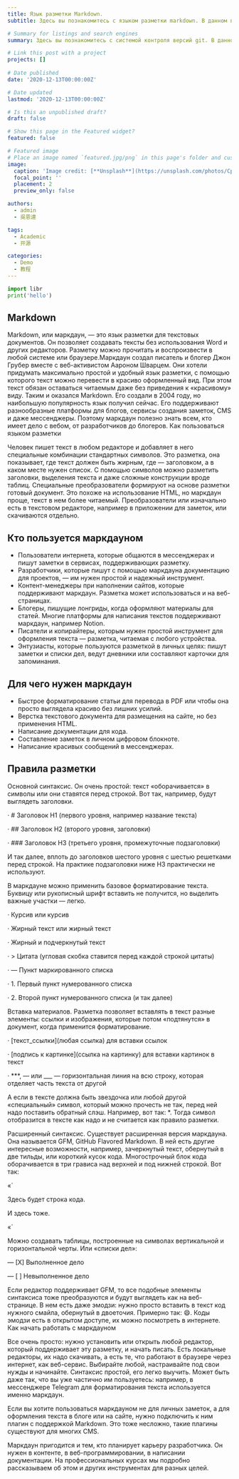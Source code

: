 ```yaml
---
title: Язык разметки Markdown.
subtitle: Здесь вы познакомитесь с языком разметки markdown. В данном посте представлена вся информация для работы с языком разметки markdown.

# Summary for listings and search engines
summary: Здесь вы познакомитесь с системой контроля версий git. В данном посте представлена вся информация для работы с git.

# Link this post with a project
projects: []
 
# Date published
date: '2020-12-13T00:00:00Z'

# Date updated
lastmod: '2020-12-13T00:00:00Z'

# Is this an unpublished draft?
draft: false

# Show this page in the Featured widget?
featured: false

# Featured image
# Place an image named `featured.jpg/png` in this page's folder and customize its options here.
image:
  caption: 'Image credit: [**Unsplash**](https://unsplash.com/photos/CpkOjOcXdUY)'
  focal_point: ''
  placement: 2
  preview_only: false

authors:
  - admin
  - 吳恩達

tags:
  - Academic
  - 开源

categories:
  - Demo
  - 教程
---
```


```python
import libr
print('hello')
```

## Markdown

Markdown, или маркдаун, — это язык разметки для текстовых документов. Он позволяет создавать тексты без использования Word и других редакторов. Разметку можно прочитать и воспроизвести в любой системе или браузере.Маркдаун создал писатель и блогер Джон Грубер вместе с веб-активистом Аароном Шварцем. Они хотели придумать максимально простой и удобный язык разметки, с помощью которого текст можно перевести в красиво оформленный вид. При этом текст обязан оставаться читаемым даже без приведения к «красивому» виду. Таким и оказался Markdown. Его создали в 2004 году, но наибольшую популярность язык получил сейчас. Его поддерживают разнообразные платформы для блогов, сервисы создания заметок, CMS и даже мессенджеры. Поэтому маркдаун полезно знать всем, кто имеет дело с вебом, от разработчиков до блогеров.
Как пользоваться языком разметки

Человек пишет текст в любом редакторе и добавляет в него специальные комбинации стандартных символов. Это разметка, она показывает, где текст должен быть жирным, где — заголовком, а в каком месте нужен список. С помощью символов можно разметить заголовки, выделения текста и даже сложные конструкции вроде таблиц. Специальные преобразователи формируют на основе разметки готовый документ. Это похоже на использование HTML, но маркдаун проще, текст в нем более читаемый. Преобразователи или изначально есть в текстовом редакторе, например в приложении для заметок, или скачиваются отдельно.

## Кто пользуется маркдауном

- Пользователи интернета, которые общаются в мессенджерах и пишут заметки в сервисах, поддерживающих разметку.
- Разработчики, которые пишут с помощью маркдауна документацию для проектов, — им нужен простой и надежный инструмент.
- Контент-менеджеры при наполнении сайтов, которые поддерживают маркдаун. Разметка может использоваться и на веб-страницах.
- Блогеры, пишущие лонгриды, когда оформляют материалы для статей. Многие платформы для написания текстов поддерживают маркдаун, например Notion.
- Писатели и копирайтеры, которым нужен простой инструмент для оформления текста — разметка, читаемая с любого устройства.
- Энтузиасты, которые пользуются разметкой в личных целях: пишут заметки и списки дел, ведут дневники или составляют карточки для запоминания.

## Для чего нужен маркдаун

- Быстрое форматирование статьи для перевода в PDF или чтобы она просто выглядела красиво без лишних усилий.
- Верстка текстового документа для размещения на сайте, но без применения HTML.
- Написание документации для кода.
- Составление заметок в личном цифровом блокноте.
- Написание красивых сообщений в мессенджерах.

## Правила разметки

Основной синтаксис. Он очень простой: текст «оборачивается» в символы или они ставятся перед строкой. Вот так, например, будут выглядеть заголовки.

· # Заголовок H1 (первого уровня, например название текста)

· ## Заголовок H2 (второго уровня, заголовки)

· ### Заголовок H3 (третьего уровня, промежуточные подзаголовки)

И так далее, вплоть до заголовков шестого уровня с шестью решетками перед строкой. На практике подзаголовки ниже H3 практически не используют.

В маркдауне можно применить базовое форматирование текста. Буквицу или рукописный шрифт вставить не получится, но выделить важные участки — легко.

· Курсив или курсив

· Жирный текст или жирный текст

· Жирный и подчеркнутый текст

· > Цитата (угловая скобка ставится перед каждой строкой цитаты)

· — Пункт маркированного списка

· 1. Первый пункт нумерованного списка

· 2. Второй пункт нумерованного списка (и так далее)

Вставка материалов. Разметка позволяет вставлять в текст разные элементы: ссылки и изображения, которые потом «подтянутся» в документ, когда применится форматирование.

· [текст_ссылки](любая ссылка) для вставки ссылок

· [подпись к картинке](ссылка на картинку) для вставки картинок в текст

· ***, — или ___ — горизонтальная линия на всю строку, которая отделяет часть текста от другой

А если в тексте должна быть звездочка или любой другой «специальный» символ, который можно прочесть не так, перед ней надо поставить обратный слэш. Например, вот так: *. Тогда символ отобразится в тексте как надо и не считается как правило разметки.

Расширенный синтаксис. Существует расширенная версия маркдауна. Она называется GFM, GitHub Flavored Markdown. В ней есть другие интересные возможности, например, зачеркнутый текст, обернутый в две тильды, или короткий кусок кода. Многострочный блок кода оборачивается в три грависа над верхней и под нижней строкой. Вот так:

«`

Здесь будет строка кода.

И здесь тоже.

«`

Можно создавать таблицы, построенные на символах вертикальной и горизонтальной черты. Или «списки дел»:

— [X] Выполненное дело

— [ ] Невыполненное дело

Если редактор поддерживает GFM, то все подобные элементы синтаксиса тоже преобразуются и будут выглядеть как на веб-странице. В нем есть даже эмодзи: нужно просто вставить в текст код нужного смайла, обернутый в двоеточия. Примерно так: 😄. Коды эмодзи есть в открытом доступе, их можно посмотреть в интернете.
Как начать работать с маркдауном

Все очень просто: нужно установить или открыть любой редактор, который поддерживает эту разметку, и начать писать. Есть локальные редакторы, их надо скачивать, а есть те, что работают в браузере через интернет, как веб-сервис. Выбирайте любой, настраивайте под свои нужды и начинайте. Синтаксис простой, его легко выучить. Может быть даже так, что вы уже частично им пользуетесь: например, в мессенджере Telegram для форматирования текста используется именно маркдаун.

Если вы хотите пользоваться маркдауном не для личных заметок, а для оформления текста в блоге или на сайте, нужно подключить к ним плагин с поддержкой Markdown. Это тоже несложно, такие плагины существуют для многих CMS.

Маркдаун пригодится и тем, кто планирует карьеру разработчика. Он нужен в контенте, в веб-программировании, в написании документации. На профессиональных курсах мы подробно рассказываем об этом и других инструментах для разных целей.


